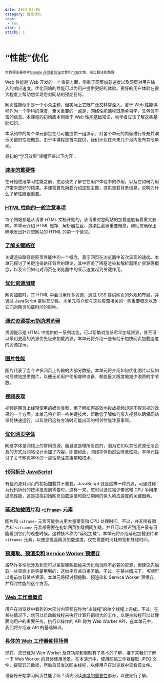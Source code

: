 ```yaml
---
date: 2023-02-01
category: 性能优化
tags:
 - toc
star: 1
sticky: 1
---
```

# “性能”优化

<small>本教程主要参考[Google 开发者网站](https://web.dev/)文章和[mdn](https://developer.mozilla.org/)文章，经过翻译和整理</small>

Web 性能是 Web 开发的一个重要方面，侧重于网页加载速度以及网页对用户输入的响应速度。优化网站的性能可以为用户提供更好的体验。更好的用户体验在很大程度上帮助您实现您对网站的预期目标。

网页性能似乎是一个小众主题，但实际上它既广泛又非常深入。鉴于 Web 性能课程作为一个学科的深度，至关重要的一点是，网络性能课程既简单易学，又包含丰富的信息。本课程的初始版本侧重于 Web 性能基础知识，初学者应该了解这些基础知识。

本系列中的每个单元都旨在尽可能提供一组演示，对各个单元的内容进行补充并演示关键的性能概念。由于本课程是首次提供，我们计划在未来几个月内发布其他单元。

最初的“学习效果”课程涵盖以下内容：

### [速度的重要性 ](/blogs/web/performance/why-speed-matters)

在开始使用学习性能之前，您必须先了解它在用户体验中的作用，以及它如何为用户带来更好的结果。本课程首先简要介绍这些主题，提供重要背景信息，说明为什么了解性能很重要。

### [HTML 性能的一般注意事项 ](/blogs/web/performance/general-html-performance)

每个网站都是从请求 HTML 文档开始的，该请求对您网站的加载速度有着重大影响。本单元介绍 HTML 缓存、解析器拦截、渲染拦截等重要概念，帮助您确保正确地发出针对您网站的 HTML 的第一个请求。

### [了解关键路径 ](/blogs/web/performance/understanding-the-critical-path)

关键渲染路径是网页性能中的一个概念，表示网页在浏览器中首次呈现的速度。本单元探讨了关键渲染路径背后的理论，其中涵盖了阻塞渲染和解析器阻止资源等概念，以及它们如何对网页在浏览器中的显示速度起到关键作用。

### [优化资源加载 ](/blogs/web/performance/optimize-resource-loading)

网页加载时，其 HTML 中会引用许多资源，通过 CSS 提供网页的外观和布局，并通过 JavaScript 提供互动性。本单元将介绍与这些资源相关的一些重要概念以及它们对网页加载时间的影响。

### [通过资源提示协助浏览器 ](/blogs/web/performance/resource-hints)

资源提示是 HTML 中提供的一系列功能，可以帮助浏览器尽早加载资源，甚至可以采用更高的资源优先级来加载资源。本单元将介绍一些有助于加快网页加载速度的资源提示。

### [图片性能 ](/blogs/web/performance/image-performance)

图片代表了当今许多网页上传输的大部分数据。本单元将介绍如何优化图片以及如何高效地提供图片，以便无论用户使用哪种设备，都能最大限度地减少浪费的字节数。

### [视频表现 ](/blogs/web/performance/video-performance)

视频是网页上经常使用的媒体类型，但了解如何高效地投放视频却是不容忽视的效果的一个方面。本单元将介绍一些关键技术，帮助您了解如何嵌入视频以确保网站保持快速运行，以及使用这些方法时可能出现的相邻性能注意事项。

### [优化网页字体 ](/blogs/web/performance/optimize-web-fonts)

网络字体是网络上的常用资源，而且这是理所当然的，因为它们以其他资源无法企及的方式为网站设计添加了内容。即便如此，网络字体仍然会降低性能。本单元探讨了关于网页字体的一些性能注意事项和技术。

### [代码拆分 JavaScript ](/blogs/web/performance/code-split-javascript)

有些资源对网页的初始加载并不重要。JavaScript 就是这样一种资源，可通过称为代码拆分的技术推迟到需要时。这样一来，您可以通过减少带宽和 CPU 争用来提高性能，这是提高初始网页加载速度和启动期间的输入响应速度的关键因素。

### [延迟加载图片和 `<iframe>` 元素 ](/blogs/web/performance/lazy-load-images-and-iframe-elements)

图片和 `<iframe>` 元素可能会占用大量带宽和 CPU 处理时间。不过，并非所有图片和 `<iframe>` 元素都需要在初始网页加载期间加载，并且可以推迟到用户最有可能看到它们的晚些时候。这种技术称为“延迟加载”。本单元将介绍延迟加载图片和 `<iframe>` 元素，以便您提高网页加载速度，仅在需要时消耗带宽和处理时间。

### [预提取、预渲染和 Service Worker 预缓存 ](/blogs/web/performance/prefetching-prerendering-precaching)

虽然许多性能涉及到您可以采取哪些措施来优化和消除不必要的资源，但建议先加载一些资源才是需要用到的，这似乎有点自相矛盾。不过，在某些情况下，*可能*可以提前加载某些资源。本单元将探讨预提取、预渲染和 Service Worker 预缓存，并探讨性能的这个方面。

### [Web 工作器概览 ](/blogs/web/performance/web-worker-overview)

用户在浏览器中看到的大部分内容都在称为“主线程”的单个线程上完成。不过，在某些情况下，您可以启动新线程来执行计算开销很大的工作，以便主线程可以处理面向用户的重要任务。执行此操作的 API 称为 Web Worker API，在本单元中，我们将介绍该 API 的基础知识。

### [具体的 Web 工作器使用场景 ](/blogs/web/performance/web-worker-demo)

现在，您已经对 Web Worker 及其功能和限制有了基本的了解，接下来我们了解一下 Web Worker 的具体使用场景。在本演示中，使用网络工作器提取 JPEG 文件，提取其元数据，然后将其发送回主线程，以便用户在浏览器中查看该文件。

准备好开始学习网页性能了吗？请先阅读[速度的重要性](/blogs/web/performance/why-speed-matters)部分，以便先行了解。
